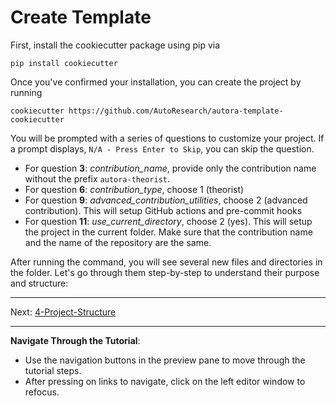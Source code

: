# Create Template

First, install the cookiecutter package using pip via

```shell
pip install cookiecutter
```

Once you've confirmed your installation, you can create the project by running 
```shell
cookiecutter https://github.com/AutoResearch/autora-template-cookiecutter
```

You will be prompted with a series of questions to customize your project. If a prompt displays, `N/A - Press Enter to Skip`, you can skip the question.

- For question **3**: *contribution_name*, provide only the contribution name without the prefix `autora-theorist`.
- For question **6**: *contribution_type*, choose 1 (theorist)
- For question **9**: *advanced_contribution_utilities*, choose 2 (advanced contribution). This will setup GitHub actions and pre-commit hooks
- For question **11**: *use_current_directory*, choose 2 (yes). This will setup the project in the current folder. Make sure that the contribution name and the name of the repository are the same.

After running the command, you will see several new files and directories in the folder. Let's go through them step-by-step to understand their purpose and structure:

***
Next: [4-Project-Structure](./4-Project-Structure.md)
***
**Navigate Through the Tutorial**:
- Use the navigation buttons in the preview pane to move through the tutorial steps.
- After pressing on links to navigate, click on the left editor window to refocus.